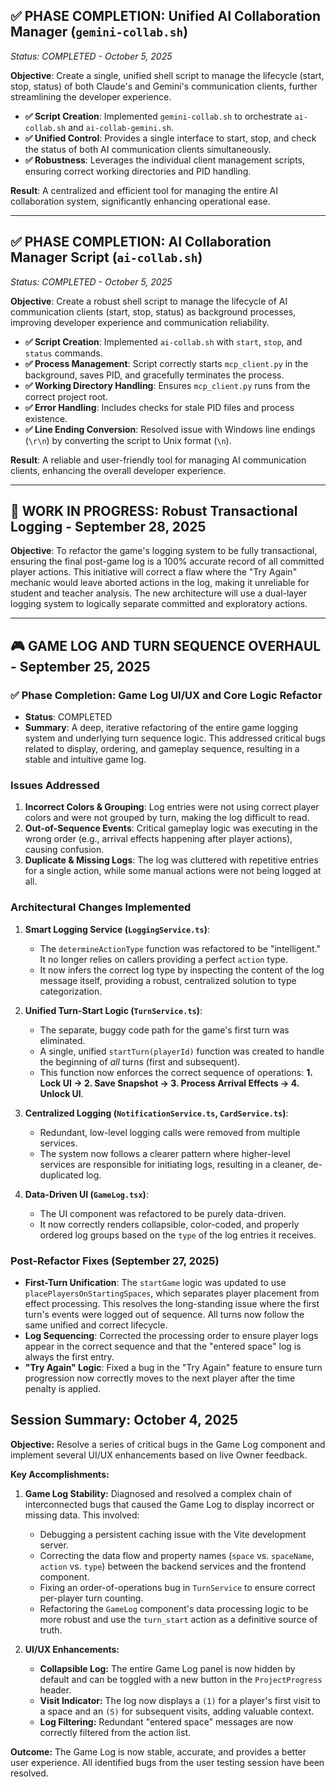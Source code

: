 ## ✅ **PHASE COMPLETION: Unified AI Collaboration Manager (`gemini-collab.sh`)**
*Status: COMPLETED - October 5, 2025*

**Objective**: Create a single, unified shell script to manage the lifecycle (start, stop, status) of both Claude's and Gemini's communication clients, further streamlining the developer experience.

- **✅ Script Creation**: Implemented `gemini-collab.sh` to orchestrate `ai-collab.sh` and `ai-collab-gemini.sh`.
- **✅ Unified Control**: Provides a single interface to start, stop, and check the status of both AI communication clients simultaneously.
- **✅ Robustness**: Leverages the individual client management scripts, ensuring correct working directories and PID handling.

**Result**: A centralized and efficient tool for managing the entire AI collaboration system, significantly enhancing operational ease.

---

## ✅ **PHASE COMPLETION: AI Collaboration Manager Script (`ai-collab.sh`)**
*Status: COMPLETED - October 5, 2025*

**Objective**: Create a robust shell script to manage the lifecycle of AI communication clients (start, stop, status) as background processes, improving developer experience and communication reliability.

- **✅ Script Creation**: Implemented `ai-collab.sh` with `start`, `stop`, and `status` commands.
- **✅ Process Management**: Script correctly starts `mcp_client.py` in the background, saves PID, and gracefully terminates the process.
- **✅ Working Directory Handling**: Ensures `mcp_client.py` runs from the correct project root.
- **✅ Error Handling**: Includes checks for stale PID files and process existence.
- **✅ Line Ending Conversion**: Resolved issue with Windows line endings (`\r\n`) by converting the script to Unix format (`\n`).

**Result**: A reliable and user-friendly tool for managing AI communication clients, enhancing the overall developer experience.

---

## 🚀 **WORK IN PROGRESS: Robust Transactional Logging - September 28, 2025**

**Objective**: To refactor the game's logging system to be fully transactional, ensuring the final post-game log is a 100% accurate record of all committed player actions. This initiative will correct a flaw where the "Try Again" mechanic would leave aborted actions in the log, making it unreliable for student and teacher analysis. The new architecture will use a dual-layer logging system to logically separate committed and exploratory actions.

---

## 🎮 **GAME LOG AND TURN SEQUENCE OVERHAUL - September 25, 2025**

### ✅ **Phase Completion: Game Log UI/UX and Core Logic Refactor**
- **Status**: COMPLETED
- **Summary**: A deep, iterative refactoring of the entire game logging system and underlying turn sequence logic. This addressed critical bugs related to display, ordering, and gameplay sequence, resulting in a stable and intuitive game log.

### **Issues Addressed**
1.  **Incorrect Colors & Grouping**: Log entries were not using correct player colors and were not grouped by turn, making the log difficult to read.
2.  **Out-of-Sequence Events**: Critical gameplay logic was executing in the wrong order (e.g., arrival effects happening after player actions), causing confusion.
3.  **Duplicate & Missing Logs**: The log was cluttered with repetitive entries for a single action, while some manual actions were not being logged at all.

### **Architectural Changes Implemented**

1.  **Smart Logging Service (`LoggingService.ts`)**:
    - The `determineActionType` function was refactored to be "intelligent." It no longer relies on callers providing a perfect `action` type.
    - It now infers the correct log type by inspecting the content of the log message itself, providing a robust, centralized solution to type categorization.

2.  **Unified Turn-Start Logic (`TurnService.ts`)**:
    - The separate, buggy code path for the game's first turn was eliminated.
    - A single, unified `startTurn(playerId)` function was created to handle the beginning of *all* turns (first and subsequent).
    - This function now enforces the correct sequence of operations: **1. Lock UI -> 2. Save Snapshot -> 3. Process Arrival Effects -> 4. Unlock UI**.

3.  **Centralized Logging (`NotificationService.ts`, `CardService.ts`)**:
    - Redundant, low-level logging calls were removed from multiple services.
    - The system now follows a clearer pattern where higher-level services are responsible for initiating logs, resulting in a cleaner, de-duplicated log.

4.  **Data-Driven UI (`GameLog.tsx`)**:
    - The UI component was refactored to be purely data-driven.
    - It now correctly renders collapsible, color-coded, and properly ordered log groups based on the `type` of the log entries it receives.

### **Post-Refactor Fixes (September 27, 2025)**
- **First-Turn Unification**: The `startGame` logic was updated to use `placePlayersOnStartingSpaces`, which separates player placement from effect processing. This resolves the long-standing issue where the first turn's events were logged out of sequence. All turns now follow the same unified and correct lifecycle.
- **Log Sequencing**: Corrected the processing order to ensure player logs appear in the correct sequence and that the "entered space" log is always the first entry.
- **"Try Again" Logic**: Fixed a bug in the "Try Again" feature to ensure turn progression now correctly moves to the next player after the time penalty is applied.

## Session Summary: October 4, 2025

**Objective:** Resolve a series of critical bugs in the Game Log component and implement several UI/UX enhancements based on live Owner feedback.

**Key Accomplishments:**

1.  **Game Log Stability:** Diagnosed and resolved a complex chain of interconnected bugs that caused the Game Log to display incorrect or missing data. This involved:
    *   Debugging a persistent caching issue with the Vite development server.
    *   Correcting the data flow and property names (`space` vs. `spaceName`, `action` vs. `type`) between the backend services and the frontend component.
    *   Fixing an order-of-operations bug in `TurnService` to ensure correct per-player turn counting.
    *   Refactoring the `GameLog` component's data processing logic to be more robust and use the `turn_start` action as a definitive source of truth.

2.  **UI/UX Enhancements:**
    *   **Collapsible Log:** The entire Game Log panel is now hidden by default and can be toggled with a new button in the `ProjectProgress` header.
    *   **Visit Indicator:** The log now displays a `(1)` for a player's first visit to a space and an `(S)` for subsequent visits, adding valuable context.
    *   **Log Filtering:** Redundant "entered space" messages are now correctly filtered from the action list.

**Outcome:** The Game Log is now stable, accurate, and provides a better user experience. All identified bugs from the user testing session have been resolved.

